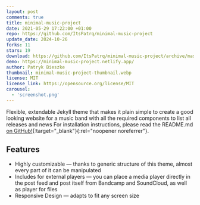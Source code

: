 ```yaml
---
layout: post
comments: true
title: minimal-music-project
date: 2021-05-29 17:22:00 +01:00
repo: https://github.com/ItsPatrq/minimal-music-project
update_date: 2024-10-26
forks: 11
stars: 19
download: https://github.com/ItsPatrq/minimal-music-project/archive/master.zip
demo: https://minimal-music-project.netlify.app/
author: Patryk Bieszke
thumbnail: minimal-music-project-thumbnail.webp
license: MIT
license_link: https://opensource.org/license/MIT
carousel:
  - 'screenshot.png'
---
```


Flexible, extendable Jekyll theme that makes it plain simple to create a good looking website for a music band with all the required components to list all releases and news For installation instructions, please read the README.md [on GitHub!](https://github.com/ItsPatrq/minimal-music-project){:target="_blank"}{:rel="noopener noreferrer"}.

## Features

* Highly customizable — thanks to generic structure of this theme, almost every part of it can be manipulated
* Includes for external players — you can place a media player directly in the post feed and post itself from Bandcamp and SoundCloud, as well as player for files
* Responsive Design — adapts to fit any screen size

